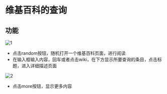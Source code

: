 # 维基百科的查询
## 功能

![1](http://i1.piimg.com/4851/a03d9306fab2f794.jpg)

* 点击random按钮，随机打开一个维基百科页面，进行阅读
* 在输入框输入内容，回车或者点击wiki，在下方显示所要查询的条目，点击标题，进入详细描述页面

![2](http://i1.piimg.com/4851/eaba31a5be8c5848.jpg)

* 点击more按钮，显示更多内容